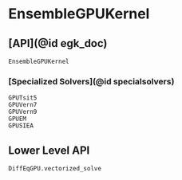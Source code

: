 # EnsembleGPUKernel

## [API](@id egk_doc)

```@docs
EnsembleGPUKernel
```

### [Specialized Solvers](@id specialsolvers)

```@docs
GPUTsit5
GPUVern7
GPUVern9
GPUEM
GPUSIEA
```

## Lower Level API

```@docs
DiffEqGPU.vectorized_solve
```
